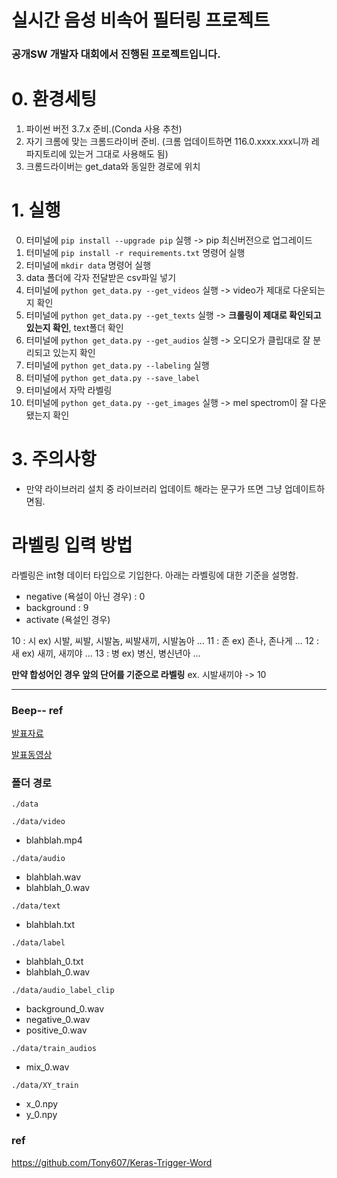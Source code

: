# 실시간 음성 비속어 필터링 프로젝트
### 공개SW 개발자 대회에서 진행된 프로젝트입니다.


# 0. 환경세팅

1. 파이썬 버전 3.7.x 준비.(Conda 사용 추천)
2. 자기 크롬에 맞는 크롬드라이버 준비. (크롬 업데이트하면 116.0.xxxx.xxx니까 레파지토리에 있는거 그대로 사용해도 됨)
3. 크롬드라이버는 get_data와 동일한 경로에 위치

# 1. 실행

0. 터미널에 `pip install --upgrade pip` 실행 -> pip 최신버전으로 업그레이드
1. 터미널에 `pip install -r requirements.txt` 명령어 실행
2. 터미널에 `mkdir data` 명령어 실행
3. data 폴더에 각자 전달받은 csv파일 넣기
4. 터미널에 `python get_data.py --get_videos` 실행 -> video가 제대로 다운되는지 확인
5. 터미널에 `python get_data.py --get_texts` 실행 -> **크롤링이 제대로 확인되고 있는지 확인**, text폴더 확인
6. 터미널에 `python get_data.py --get_audios` 실행 -> 오디오가 클립대로 잘 분리되고 있는지 확인
7. 터미널에 `python get_data.py --labeling` 실행
8. 터미널에 `python get_data.py --save_label`
9. 터미널에서 자막 라벨링
10. 터미널에 `python get_data.py --get_images` 실행 -> mel spectrom이 잘 다운됐는지 확인

# 3. 주의사항
* 만약 라이브러리 설치 중 라이브러리 업데이트 해라는 문구가 뜨면 그냥 업데이트하면됨.


# 라벨링 입력 방법
라벨링은 int형 데이터 타입으로 기입한다. 아래는 라벨링에 대한 기준을 설명함.
- negative (욕설이 아닌 경우) : 0
- background : 9
- activate (욕설인 경우)

10 : 시    ex) 시발, 씨발, 시발놈, 씨발새끼, 시발놈아 ... 
11 : 존    ex) 존나, 존나게 ...
12 : 새    ex) 새끼, 새끼야 ...
13 : 병    ex) 병신, 병신년아 ...

**만약 합성어인 경우 앞의 단어를 기준으로 라벨링**
ex. 시발새끼야 -> 10




---
### Beep-- ref
[발표자료](http://www.datamarket.kr/xe/board_pdzw77/63632)  
  
[발표동영상](https://www.youtube.com/watch?v=n1BqCii2yVU)

### 폴더 경로

`./data`  

`./data/video`  
- blahblah.mp4  
  
`./data/audio`  
- blahblah.wav  
- blahblah_0.wav  

`./data/text`  
- blahblah.txt  

`./data/label`  
- blahblah_0.txt  
- blahblah_0.wav  

`./data/audio_label_clip`  
- background_0.wav  
- negative_0.wav  
- positive_0.wav  

`./data/train_audios`  
- mix_0.wav  

`./data/XY_train`  
- x_0.npy
- y_0.npy



### ref
https://github.com/Tony607/Keras-Trigger-Word


